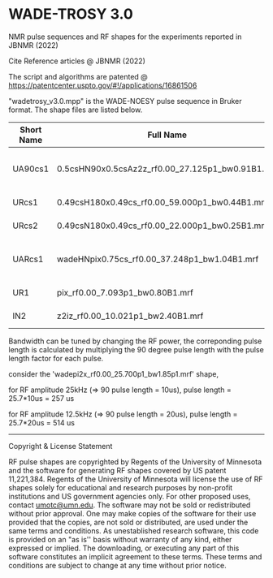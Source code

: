 # WADE-TROSY 3.0

NMR pulse sequences and RF shapes for the experiments reported in JBNMR (2022)

Cite Reference articles @  JBNMR (2022)

The script and algorithms are patented @ https://patentcenter.uspto.gov/#!/applications/16861506

"wadetrosy_v3.0.mpp" is the WADE-NOESY pulse sequence in Bruker format. The shape files are listed below. 

|Short Name	|Full Name	|Operation Type	|Pulse Length factor	|Pulse Length	|Amplitude (B1)	|Bandwidth	|Reference|
| ----------| ----------- | ------------- | -------------       | ------------ | ----------- | ---------  |  -----|
|UA90cs1	|0.5csHN90x0.5csAz2z_rf0.00_27.125p1_bw0.91B1.mrf|WADE-90 on Amide with evol|	27.125	|27.125*50us=1356.25 us|	5 kHz|	0.91*B1	|Figure x|
|URcs1|	0.49csH180x0.49cs_rf0.00_59.000p1_bw0.44B1.mrf|	π with evol	59|	59*15us=885 us|	16.667 kHz	|0.44*B1	|Figure x|
|URcs2|	0.49csN180x0.49cs_rf0.00_22.000p1_bw0.25B1.mrf|	π with evol	|22	|22*35us = 770 us|	7.14 kHz |	0.5*B1	|Figure x|
|UARcs1|	wadeHNpix0.75cs_rf0.00_37.248p1_bw1.04B1.mrf|	WADE-180 on Amide with evol|	37.248|	37.248*50us = 1862.4 us|	5 kHz	|1.04*B1	|Figure x|
|UR1	|pix_rf0.00_7.093p1_bw0.80B1.mrf|	π	|7.093	|7.093*35us = 248.255us |	7.1429 kHz|	0.8*B1	|Figure x|
|IN2	|z2iz_rf0.00_10.021p1_bw2.40B1.mrf	|Inversion	|10.021|	10.021*12us = 12.252 us|	20.8333 kHz |	2.4*B1	|Figure x|


Bandwidth can be tuned by changing the RF power, the correponding pulse length is calculated by multiplying the 90 degree pulse length with the pulse length factor for each pulse. 

consider the 'wadepi2x_rf0.00_25.700p1_bw1.85p1.mrf' shape,

for RF amplitude 25kHz (=> 90 pulse length = 10us), pulse length = 25.7*10us = 257 us 

for RF amplitude 12.5kHz (=> 90 pulse length = 20us), pulse length = 25.7*20us = 514 us 
 

------------------------------------------------------------------------------
 

Copyright & License Statement

RF pulse shapes are copyrighted by Regents of the University of Minnesota and the software for generating RF shapes covered by US patent 11,221,384. Regents of the University of Minnesota will license the use of RF shapes solely for educational and research purposes by non-profit institutions and US government agencies only. For other proposed uses, contact umotc@umn.edu. The software may not be sold or redistributed without prior approval. One may make copies of the software for their use provided that the copies, are not sold or distributed, are used under the same terms and conditions. As unestablished research software, this code is provided on an "as is'' basis without warranty of any kind, either expressed or implied. The downloading, or executing any part of this software constitutes an implicit agreement to these terms. These terms and conditions are subject to change at any time without prior notice.
